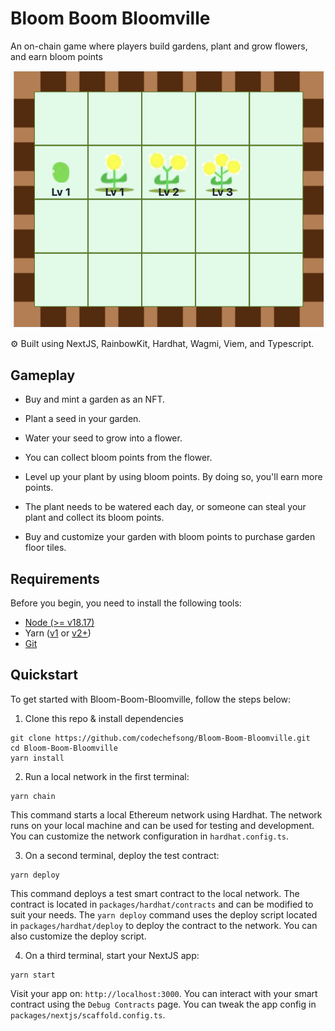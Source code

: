# Bloom Boom Bloomville
An on-chain game where players build gardens, plant and grow flowers, and earn bloom points

![Bloom Boom Bloomville](./packages/nextjs/public/game.png)

⚙️ Built using NextJS, RainbowKit, Hardhat, Wagmi, Viem, and Typescript.

## Gameplay

- Buy and mint a garden as an NFT.

- Plant a seed in your garden.

- Water your seed to grow into a flower.

- You can collect bloom points from the flower.

- Level up your plant by using bloom points. By doing so, you'll earn more points.

- The plant needs to be watered each day, or someone can steal your plant and collect its bloom points.

- Buy and customize your garden with bloom points to purchase garden floor tiles.

## Requirements

Before you begin, you need to install the following tools:

- [Node (>= v18.17)](https://nodejs.org/en/download/)
- Yarn ([v1](https://classic.yarnpkg.com/en/docs/install/) or [v2+](https://yarnpkg.com/getting-started/install))
- [Git](https://git-scm.com/downloads)

## Quickstart

To get started with Bloom-Boom-Bloomville, follow the steps below:

1. Clone this repo & install dependencies

```
git clone https://github.com/codechefsong/Bloom-Boom-Bloomville.git
cd Bloom-Boom-Bloomville
yarn install
```

2. Run a local network in the first terminal:

```
yarn chain
```

This command starts a local Ethereum network using Hardhat. The network runs on your local machine and can be used for testing and development. You can customize the network configuration in `hardhat.config.ts`.

3. On a second terminal, deploy the test contract:

```
yarn deploy
```

This command deploys a test smart contract to the local network. The contract is located in `packages/hardhat/contracts` and can be modified to suit your needs. The `yarn deploy` command uses the deploy script located in `packages/hardhat/deploy` to deploy the contract to the network. You can also customize the deploy script.

4. On a third terminal, start your NextJS app:

```
yarn start
```

Visit your app on: `http://localhost:3000`. You can interact with your smart contract using the `Debug Contracts` page. You can tweak the app config in `packages/nextjs/scaffold.config.ts`.
